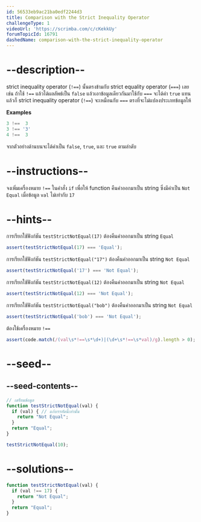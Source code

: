 ```yaml
---
id: 56533eb9ac21ba0edf2244d3
title: Comparison with the Strict Inequality Operator
challengeType: 1
videoUrl: 'https://scrimba.com/c/cKekkUy'
forumTopicId: 16791
dashedName: comparison-with-the-strict-inequality-operator
---
```


# --description--

strict inequality operator (`!==`) นั้นตรงข้ามกับ strict equality operator (`===`) เลย เช่น ถ้าใช้ `!==` แล้วได้ผลลัพธ์เป็น `false` แล้วเอาข้อมูลเดียวกันมาใช้กับ `===` จะได้ค่า `true` แทน แล้วก็ strict inequality operator (`!==`) จะเหมือนกับ `===` ตรงที่จะไม่แปลงประเภทข้อมูลให้


**Examples**

```js
3 !==  3
3 !== '3'
4 !==  3
```

จากตัวอย่างด้านบนจะได้ค่าเป็น  `false`, `true`, และ `true` ตามลำดับ

# --instructions--

จงเพิ่มเครื่องหมาย `!==` ในคำสั่ง `if` เพื่อให้ function คืนค่าออกมาเป็น string ซึ่งมีค่าเป็น `Not Equal` เมื่อข้อมูล `val` ไม่เท่ากับ `17`

# --hints--

การเรียกใช้ฟังก์ชัน `testStrictNotEqual(17)` ต้องคืนค่าออกมาเป็น string `Equal`

```js
assert(testStrictNotEqual(17) === 'Equal');
```


การเรียกใช้ฟังก์ชัน `testStrictNotEqual("17")` ต้องคืนค่าออกมาเป็น string `Not Equal`

```js
assert(testStrictNotEqual('17') === 'Not Equal');
```

การเรียกใช้ฟังก์ชัน `testStrictNotEqual(12)` ต้องคืนค่าออกมาเป็น string `Not Equal`

```js
assert(testStrictNotEqual(12) === 'Not Equal');
```

การเรียกใช้ฟังก์ชัน `testStrictNotEqual("bob")` ต้องคืนค่าออกมาเป็น string `Not Equal`

```js
assert(testStrictNotEqual('bob') === 'Not Equal');
```

ต้องใช้เครื่องหมาย `!==`

```js
assert(code.match(/(val\s*!==\s*\d+)|(\d+\s*!==\s*val)/g).length > 0);
```

# --seed--

## --seed-contents--

```js
// เตรียมข้อมูล
function testStrictNotEqual(val) {
  if (val) { // แก้บรรทัดนี้เท่านั้น
    return "Not Equal";
  }
  return "Equal";
}

testStrictNotEqual(10);
```

# --solutions--

```js
function testStrictNotEqual(val) {
  if (val !== 17) {
    return "Not Equal";
  }
  return "Equal";
}
```
